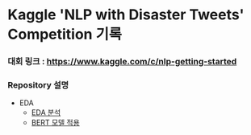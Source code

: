 # Kaggle 'NLP with Disaster Tweets' Competition 기록

### 대회 링크 : https://www.kaggle.com/c/nlp-getting-started

### Repository 설명

* EDA
  * [EDA 분석](/NLP-EDA.ipynb)
  * [BERT 모델 적용](/NLP-with-BERT.ipynb)
